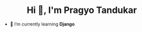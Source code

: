 <h1 align="center">Hi 👋, I'm Pragyo Tandukar</h1>
<!-- <h3 align="center">Just a guy that likes to code.</h3> -->

- 🌱 I’m currently learning **Django**
